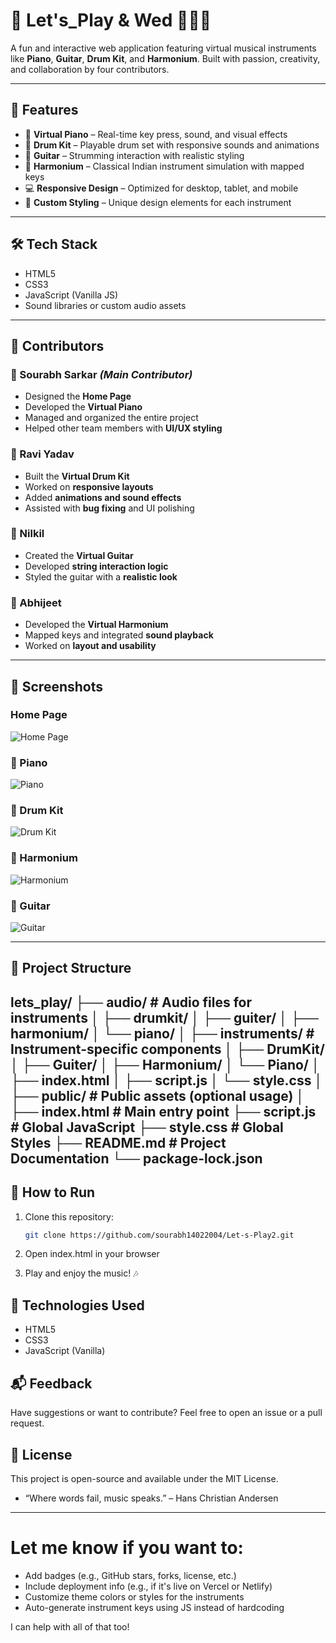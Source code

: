 # 🎹 Let's_Play & Wed 🎸🥁🎼

A fun and interactive web application featuring virtual musical instruments like **Piano**, **Guitar**, **Drum Kit**, and **Harmonium**. Built with passion, creativity, and collaboration by four contributors.

---

## 🚀 Features

- 🎹 **Virtual Piano** – Real-time key press, sound, and visual effects  
- 🥁 **Drum Kit** – Playable drum set with responsive sounds and animations  
- 🎸 **Guitar** – Strumming interaction with realistic styling  
- 🎼 **Harmonium** – Classical Indian instrument simulation with mapped keys  
- 💻 **Responsive Design** – Optimized for desktop, tablet, and mobile  
- 🎨 **Custom Styling** – Unique design elements for each instrument  

---

## 🛠️ Tech Stack

- HTML5  
- CSS3  
- JavaScript (Vanilla JS)  
- Sound libraries or custom audio assets

---

## 👥 Contributors

### 🧠 Sourabh Sarkar *(Main Contributor)*  
- Designed the **Home Page**  
- Developed the **Virtual Piano**  
- Managed and organized the entire project  
- Helped other team members with **UI/UX styling**

### 🥁 Ravi Yadav  
- Built the **Virtual Drum Kit**  
- Worked on **responsive layouts**  
- Added **animations and sound effects**  
- Assisted with **bug fixing** and UI polishing

### 🎸 Nilkil  
- Created the **Virtual Guitar**  
- Developed **string interaction logic**  
- Styled the guitar with a **realistic look**

### 🎼 Abhijeet  
- Developed the **Virtual Harmonium**  
- Mapped keys and integrated **sound playback**  
- Worked on **layout and usability**

---

## 📸 Screenshots
### Home Page
![Home Page](screenshots/HomePage.png)

### 🎹 Piano
![Piano](screenshots/Piano.png)

### 🥁 Drum Kit
![Drum Kit](screenshots/Drumkit.png)

### 🎼 Harmonium
![Harmonium](screenshots/Hermonium.png)

### 🎸 Guitar
![Guitar](screenshots/Guiter.png)

---

## 📁 Project Structure
lets_play/ ├── audio/ # Audio files for instruments │ ├── drumkit/ │ ├── guiter/ │ ├── harmonium/ │ └── piano/ │ ├── instruments/ # Instrument-specific components │ ├── DrumKit/ │ ├── Guiter/ │ ├── Harmonium/ │ └── Piano/ │ ├── index.html │ ├── script.js │ └── style.css │ ├── public/ # Public assets (optional usage) │ ├── index.html # Main entry point ├── script.js # Global JavaScript ├── style.css # Global Styles ├── README.md # Project Documentation └── package-lock.json
---

## 🧩 How to Run

1. Clone this repository:
   ```bash
   git clone https://github.com/sourabh14022004/Let-s-Play2.git

2. Open index.html in your browser

3. Play and enjoy the music! 🎶

## 🧩 Technologies Used
- HTML5
- CSS3
- JavaScript (Vanilla)

## 📬 Feedback
Have suggestions or want to contribute? Feel free to open an issue or a pull request.


## 📄 License
This project is open-source and available under the MIT License.

- “Where words fail, music speaks.” – Hans Christian Andersen


---

# Let me know if you want to:

- Add badges (e.g., GitHub stars, forks, license, etc.)
- Include deployment info (e.g., if it's live on Vercel or Netlify)
- Customize theme colors or styles for the instruments
- Auto-generate instrument keys using JS instead of hardcoding

I can help with all of that too!
